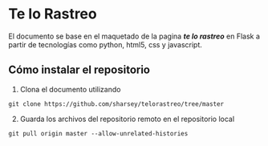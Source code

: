 # Te lo Rastreo
El documento se base en el maquetado de la pagina ***te lo rastreo*** en Flask a partir de tecnologías como python, html5, css y javascript.


## Cómo instalar el repositorio

 1. Clona el documento utilizando
```
git clone https://github.com/sharsey/telorastreo/tree/master
```
2. Guarda los archivos del repositorio remoto en el repositorio local
```
git pull origin master --allow-unrelated-histories
```
